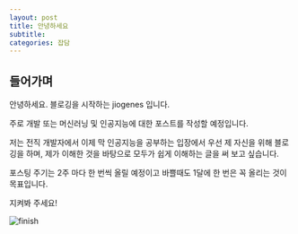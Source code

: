```yaml
---
layout: post
title: 안녕하세요
subtitle:  
categories: 잡담
---
```


## 들어가며

안녕하세요. 블로깅을 시작하는 jiogenes 입니다.

주로 개발 또는 머신러닝 및 인공지능에 대한 포스트를 작성할 예정입니다.

저는 전직 개발자에서 이제 막 인공지능을 공부하는 입장에서 우선 제 자신을 위해 블로깅을 하며, 제가 이해한 것을 바탕으로 모두가 쉽게 이해하는 글을 써 보고 싶습니다.

포스팅 주기는 2주 마다 한 번씩 올릴 예정이고 바쁠때도 1달에 한 번은 꼭 올리는 것이 목표입니다.

지켜봐 주세요!

![finish](/assets/images/gifs/image.jpg)